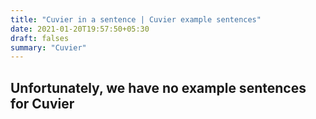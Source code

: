 ```yaml
---
title: "Cuvier in a sentence | Cuvier example sentences"
date: 2021-01-20T19:57:50+05:30
draft: falses
summary: "Cuvier"
---
```

## Unfortunately, we have no example sentences for Cuvier                 
